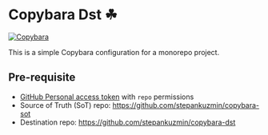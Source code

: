 # Copybara Dst ☘

[![Copybara](https://github.com/stepankuzmin/copybara-dst/actions/workflows/copybara.yml/badge.svg)](https://github.com/stepankuzmin/copybara-dst/actions/workflows/copybara.yml)

This is a simple Copybara configuration for a monorepo project.

## Pre-requisite

- [GitHub Personal access token](https://github.com/settings/tokens) with `repo` permissions
- Source of Truth (SoT) repo: https://github.com/stepankuzmin/copybara-sot
- Destination repo: https://github.com/stepankuzmin/copybara-dst

